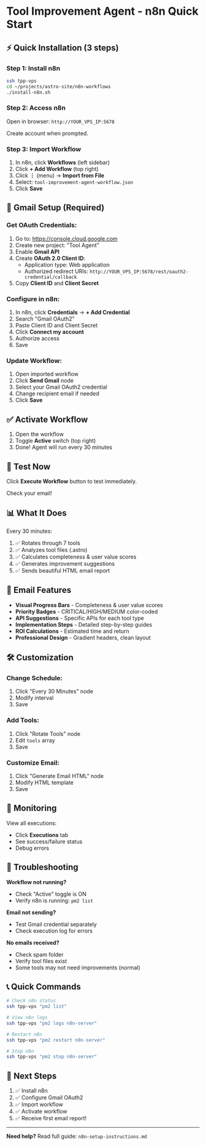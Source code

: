 # Tool Improvement Agent - n8n Quick Start

## ⚡ Quick Installation (3 steps)

### Step 1: Install n8n
```bash
ssh tpp-vps
cd ~/projects/astro-site/n8n-workflows
./install-n8n.sh
```

### Step 2: Access n8n
Open in browser: `http://YOUR_VPS_IP:5678`

Create account when prompted.

### Step 3: Import Workflow

1. In n8n, click **Workflows** (left sidebar)
2. Click **+ Add Workflow** (top right)
3. Click **⋮** (menu) → **Import from File**
4. Select: `tool-improvement-agent-workflow.json`
5. Click **Save**

## 🔐 Gmail Setup (Required)

### Get OAuth Credentials:

1. Go to: https://console.cloud.google.com
2. Create new project: "Tool Agent"
3. Enable **Gmail API**
4. Create **OAuth 2.0 Client ID**:
   - Application type: Web application
   - Authorized redirect URIs: `http://YOUR_VPS_IP:5678/rest/oauth2-credential/callback`
5. Copy **Client ID** and **Client Secret**

### Configure in n8n:

1. In n8n, click **Credentials** → **+ Add Credential**
2. Search "Gmail OAuth2"
3. Paste Client ID and Client Secret
4. Click **Connect my account**
5. Authorize access
6. Save

### Update Workflow:

1. Open imported workflow
2. Click **Send Gmail** node
3. Select your Gmail OAuth2 credential
4. Change recipient email if needed
5. Click **Save**

## ✅ Activate Workflow

1. Open the workflow
2. Toggle **Active** switch (top right)
3. Done! Agent will run every 30 minutes

## 🧪 Test Now

Click **Execute Workflow** button to test immediately.

Check your email!

## 📊 What It Does

Every 30 minutes:
1. ✅ Rotates through 7 tools
2. ✅ Analyzes tool files (.astro)
3. ✅ Calculates completeness & user value scores
4. ✅ Generates improvement suggestions
5. ✅ Sends beautiful HTML email report

## 🎨 Email Features

- **Visual Progress Bars** - Completeness & user value scores
- **Priority Badges** - CRITICAL/HIGH/MEDIUM color-coded
- **API Suggestions** - Specific APIs for each tool type
- **Implementation Steps** - Detailed step-by-step guides
- **ROI Calculations** - Estimated time and return
- **Professional Design** - Gradient headers, clean layout

## 🛠️ Customization

### Change Schedule:
1. Click "Every 30 Minutes" node
2. Modify interval
3. Save

### Add Tools:
1. Click "Rotate Tools" node
2. Edit `tools` array
3. Save

### Customize Email:
1. Click "Generate Email HTML" node
2. Modify HTML template
3. Save

## 📱 Monitoring

View all executions:
- Click **Executions** tab
- See success/failure status
- Debug errors

## 🔧 Troubleshooting

**Workflow not running?**
- Check "Active" toggle is ON
- Verify n8n is running: `pm2 list`

**Email not sending?**
- Test Gmail credential separately
- Check execution log for errors

**No emails received?**
- Check spam folder
- Verify tool files exist
- Some tools may not need improvements (normal)

## 📞 Quick Commands

```bash
# Check n8n status
ssh tpp-vps "pm2 list"

# View n8n logs
ssh tpp-vps "pm2 logs n8n-server"

# Restart n8n
ssh tpp-vps "pm2 restart n8n-server"

# Stop n8n
ssh tpp-vps "pm2 stop n8n-server"
```

## 🎯 Next Steps

1. ✅ Install n8n
2. ✅ Configure Gmail OAuth2
3. ✅ Import workflow
4. ✅ Activate workflow
5. ✅ Receive first email report!

---

**Need help?** Read full guide: `n8n-setup-instructions.md`
